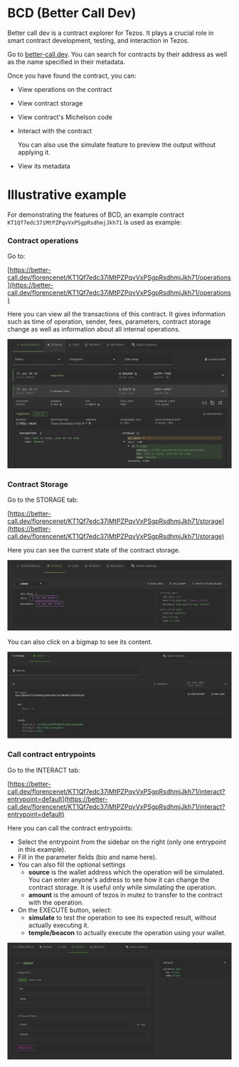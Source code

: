 # BCD (Better Call Dev)

Better call dev is a contract explorer for Tezos. It plays a crucial role in smart contract development, testing, and interaction in Tezos.

Go to [better-call.dev](https://better-call.dev/). You can search for contracts by their address as well as the name specified in their metadata.

Once you have found the contract, you can:

- View operations on the contract
- View contract storage
- View contract's Michelson code
- Interact with the contract
    
    You can also use the simulate feature to preview the output without applying it.
    
- View its metadata

# Illustrative example

For demonstrating the features of BCD, an example contract `KT1Qf7edc37iMtPZPqvVxPSgpRsdhmjJkh71` is used as example:

### Contract operations

Go to:

[https://better-call.dev/florencenet/KT1Qf7edc37iMtPZPqvVxPSgpRsdhmjJkh71/operations](https://better-call.dev/florencenet/KT1Qf7edc37iMtPZPqvVxPSgpRsdhmjJkh71/operations)

Here you can view all the transactions of this contract. It gives information such as time of operation, sender, fees, parameters, contract storage change as well as information about all internal operations.

![Screenshot 2021-11-14 at 5.51.55 PM.png](assets/Screenshot_2021-11-14_at_5.51.55_PM.png)

### Contract Storage

Go to the STORAGE tab:

[https://better-call.dev/florencenet/KT1Qf7edc37iMtPZPqvVxPSgpRsdhmjJkh71/storage](https://better-call.dev/florencenet/KT1Qf7edc37iMtPZPqvVxPSgpRsdhmjJkh71/storage)

Here you can see the current state of the contract storage.

![Screenshot 2021-11-14 at 5.56.03 PM.png](assets/Screenshot_2021-11-14_at_5.56.03_PM.png)

You can also click on a bigmap to see its content.

![assets/Screenshot_from_2021-07-23_13-56-40.png](assets/Screenshot_from_2021-07-23_13-56-40.png)

### Call contract entrypoints

Go to the INTERACT tab:

[https://better-call.dev/florencenet/KT1Qf7edc37iMtPZPqvVxPSgpRsdhmjJkh71/interact?entrypoint=default](https://better-call.dev/florencenet/KT1Qf7edc37iMtPZPqvVxPSgpRsdhmjJkh71/interact?entrypoint=default)

Here you can call the contract entrypoints:

- Select the entrypoint from the sidebar on the right (only one entrypoint in this example).
- Fill in the parameter fields (bio and name here).
- You can also fill the optional settings
    - **source** is the wallet address which the operation will be simulated. You can enter anyone's address to see how it can change the contract storage. It is useful only while simulating the operation.
    - **amount** is the amount of tezos in mutez to transfer to the contract with the operation.
- On the EXECUTE button, select:
    - **simulate** to test the operation to see its expected result, without actually executing it.
    - **temple/beacon** to actually execute the operation using your wallet.

![assets/Screenshot_from_2021-07-23_13-45-48.png](assets/Screenshot_from_2021-07-23_13-45-48.png)
